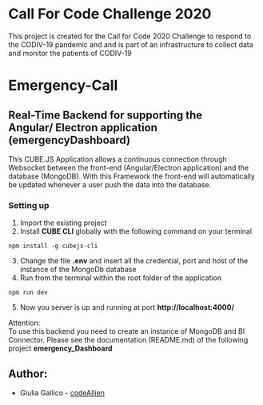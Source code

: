 # Call For Code Challenge 2020

This project is created for the Call for Code 2020 Challenge to respond to the CODIV-19 pandemic and and is part of an infrastructure to collect data and monitor the patients of CODIV-19

# Emergency-Call
## Real-Time Backend for supporting the <br /> Angular/ Electron application (emergencyDashboard)
This CUBE.JS Application allows a continuous connection through Websocket between the front-end (Angular/Electron application) and the database (MongoDB).
With this Framework the front-end will automatically be updated whenever a user push the data into the database.

### Setting up
1. Import the existing project
2. Install **CUBE CLI** globally with the following command on your terminal
````
npm install -g cubejs-cli
````
3. Change the file **.env** and insert all the credential, port and host of the instance of the MongoDb database
4. Run from the terminal within the root folder of the application 
````
npm run dev
````
5. Now you server is up and running at port **http://localhost:4000/**

Attention: <br />
To use this backend you need to create an instance of MongoDB and BI Connector.
Please see the documentation (README.md) of the following project **emergency_Dashboard**


## Author:
* Giulia Gallico - [codeAllien](https://github.com/codeAllien)
